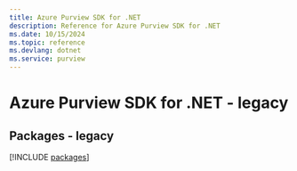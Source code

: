 ```yaml
---
title: Azure Purview SDK for .NET
description: Reference for Azure Purview SDK for .NET
ms.date: 10/15/2024
ms.topic: reference
ms.devlang: dotnet
ms.service: purview
---
```

# Azure Purview SDK for .NET - legacy
## Packages - legacy
[!INCLUDE [packages](purview-index.md)]